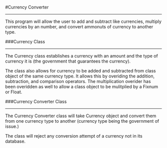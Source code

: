 #Currency Converter
___

This program will allow the user to add and subtract like currencies, multiply currencies by an number, and convert ammonuts of currency to another type.

###Currency Class
___

The Currency class establishes a currency with an amount and the type of currency it is (the government that guarantees the currency).

The class also allows for currency to be added and subtracted from class object of the same currency type. It allows this by overiding the addition, subtraction, and comparison operators. The multiplication overider has been overidden as well to allow a class object to be mulitplied by a Fixnum or Float.


###Currency Converter Class
___

The Currency Converter class will take Currency object and convert them from one currency type to another (currency type being the government of issue.)

The class will reject any conversion attempt of a currency not in its database.